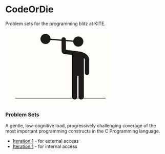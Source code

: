 CodeOrDie
=========

Problem sets for the programming blitz at KITE. 

![Image](CoDE/docs/Use%20it%20or%20Lose%20it%20Brain%20Power.PNG?raw=true)


### Problem Sets
A gentle, low-cognitive load, progressively challenging coverage of 
the most important programming constructs in the C Programming language.
- [Iteration 1](CoDE/pset1.md) - for external access
- [Iteration 1](CoDE/pset1-local.md) - for internal access
